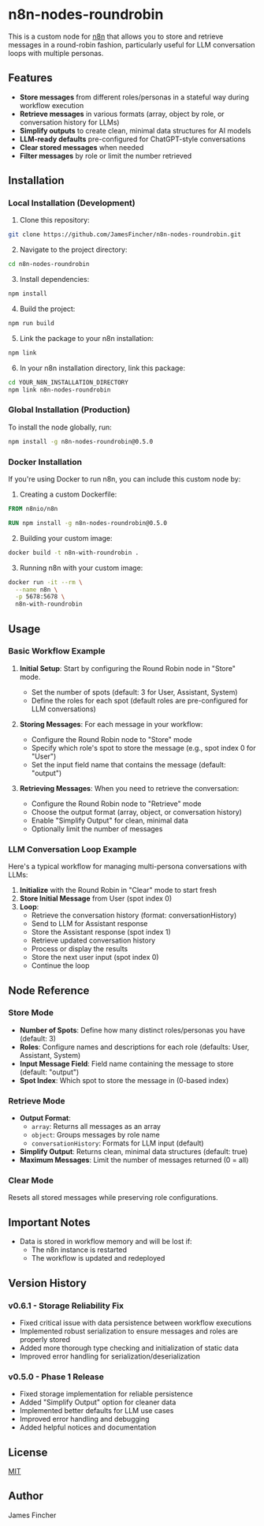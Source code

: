 # n8n-nodes-roundrobin

This is a custom node for [n8n](https://n8n.io/) that allows you to store and retrieve messages in a round-robin fashion, particularly useful for LLM conversation loops with multiple personas.

## Features

- **Store messages** from different roles/personas in a stateful way during workflow execution
- **Retrieve messages** in various formats (array, object by role, or conversation history for LLMs)
- **Simplify outputs** to create clean, minimal data structures for AI models
- **LLM-ready defaults** pre-configured for ChatGPT-style conversations
- **Clear stored messages** when needed
- **Filter messages** by role or limit the number retrieved

## Installation

### Local Installation (Development)

1. Clone this repository:
```bash
git clone https://github.com/JamesFincher/n8n-nodes-roundrobin.git
```

2. Navigate to the project directory:
```bash
cd n8n-nodes-roundrobin
```

3. Install dependencies:
```bash
npm install
```

4. Build the project:
```bash
npm run build
```

5. Link the package to your n8n installation:
```bash
npm link
```

6. In your n8n installation directory, link this package:
```bash
cd YOUR_N8N_INSTALLATION_DIRECTORY
npm link n8n-nodes-roundrobin
```

### Global Installation (Production)

To install the node globally, run:

```bash
npm install -g n8n-nodes-roundrobin@0.5.0
```

### Docker Installation

If you're using Docker to run n8n, you can include this custom node by:

1. Creating a custom Dockerfile:
```dockerfile
FROM n8nio/n8n

RUN npm install -g n8n-nodes-roundrobin@0.5.0
```

2. Building your custom image:
```bash
docker build -t n8n-with-roundrobin .
```

3. Running n8n with your custom image:
```bash
docker run -it --rm \
  --name n8n \
  -p 5678:5678 \
  n8n-with-roundrobin
```

## Usage

### Basic Workflow Example

1. **Initial Setup**: Start by configuring the Round Robin node in "Store" mode.
   - Set the number of spots (default: 3 for User, Assistant, System)
   - Define the roles for each spot (default roles are pre-configured for LLM conversations)

2. **Storing Messages**: For each message in your workflow:
   - Configure the Round Robin node to "Store" mode
   - Specify which role's spot to store the message (e.g., spot index 0 for "User")
   - Set the input field name that contains the message (default: "output")

3. **Retrieving Messages**: When you need to retrieve the conversation:
   - Configure the Round Robin node to "Retrieve" mode
   - Choose the output format (array, object, or conversation history)
   - Enable "Simplify Output" for clean, minimal data
   - Optionally limit the number of messages

### LLM Conversation Loop Example

Here's a typical workflow for managing multi-persona conversations with LLMs:

1. **Initialize** with the Round Robin in "Clear" mode to start fresh
2. **Store Initial Message** from User (spot index 0)
3. **Loop**:
   - Retrieve the conversation history (format: conversationHistory)
   - Send to LLM for Assistant response
   - Store the Assistant response (spot index 1)
   - Retrieve updated conversation history
   - Process or display the results
   - Store the next user input (spot index 0)
   - Continue the loop

## Node Reference

### Store Mode
- **Number of Spots**: Define how many distinct roles/personas you have (default: 3)
- **Roles**: Configure names and descriptions for each role (defaults: User, Assistant, System)
- **Input Message Field**: Field name containing the message to store (default: "output")
- **Spot Index**: Which spot to store the message in (0-based index)

### Retrieve Mode
- **Output Format**: 
  - `array`: Returns all messages as an array
  - `object`: Groups messages by role name
  - `conversationHistory`: Formats for LLM input (default)
- **Simplify Output**: Returns clean, minimal data structures (default: true)
- **Maximum Messages**: Limit the number of messages returned (0 = all)

### Clear Mode
Resets all stored messages while preserving role configurations.

## Important Notes

- Data is stored in workflow memory and will be lost if:
  - The n8n instance is restarted
  - The workflow is updated and redeployed

## Version History

### v0.6.1 - Storage Reliability Fix
- Fixed critical issue with data persistence between workflow executions
- Implemented robust serialization to ensure messages and roles are properly stored
- Added more thorough type checking and initialization of static data
- Improved error handling for serialization/deserialization

### v0.5.0 - Phase 1 Release
- Fixed storage implementation for reliable persistence
- Added "Simplify Output" option for cleaner data
- Implemented better defaults for LLM use cases
- Improved error handling and debugging
- Added helpful notices and documentation

## License

[MIT](LICENSE)

## Author

James Fincher 